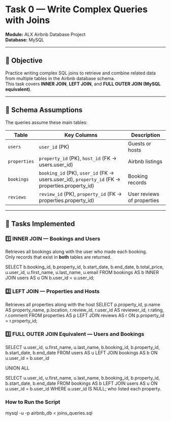# Task 0 — Write Complex Queries with Joins  
**Module:** ALX Airbnb Database Project  
**Database:** MySQL  

---

## 🎯 Objective
Practice writing complex SQL joins to retrieve and combine related data from multiple tables in the Airbnb database schema.  
This task covers **INNER JOIN**, **LEFT JOIN**, and **FULL OUTER JOIN (MySQL equivalent)**.

---

## 🧩 Schema Assumptions
The queries assume these main tables:

| Table | Key Columns | Description |
|-------|--------------|--------------|
| `users` | `user_id` (PK) | Guests or hosts |
| `properties` | `property_id` (PK), `host_id` (FK → users.user_id) | Airbnb listings |
| `bookings` | `booking_id` (PK), `user_id` (FK → users.user_id), `property_id` (FK → properties.property_id) | Booking records |
| `reviews` | `review_id` (PK), `property_id` (FK → properties.property_id) | User reviews of properties |

---

## 🧠 Tasks Implemented

### 1️⃣ INNER JOIN — Bookings and Users
Retrieves all bookings along with the user who made each booking.  
Only records that exist in **both** tables are returned.

SELECT
  b.booking_id, b.property_id, b.start_date, b.end_date, b.total_price,
  u.user_id, u.first_name, u.last_name, u.email
FROM bookings AS b
INNER JOIN users AS u
  ON b.user_id = u.user_id;


### 2️⃣ LEFT JOIN — Properties and Hosts
Retrieves all properties along with the host
SELECT
  p.property_id, p.name AS property_name, p.location,
  r.review_id, r.user_id AS reviewer_id, r.rating, r.comment
FROM properties AS p
LEFT JOIN reviews AS r
  ON p.property_id = r.property_id;


### 3️⃣ FULL OUTER JOIN Equivalent — Users and Bookings
SELECT
  u.user_id, u.first_name, u.last_name,
  b.booking_id, b.property_id, b.start_date, b.end_date
FROM users AS u
LEFT JOIN bookings AS b
  ON u.user_id = b.user_id

UNION ALL

SELECT
  u.user_id, u.first_name, u.last_name,
  b.booking_id, b.property_id, b.start_date, b.end_date
FROM bookings AS b
LEFT JOIN users AS u
  ON u.user_id = b.user_id
WHERE u.user_id IS NULL;
    who listed each property.



### How to Run the Script
mysql -u <username> -p airbnb_db < joins_queries.sql